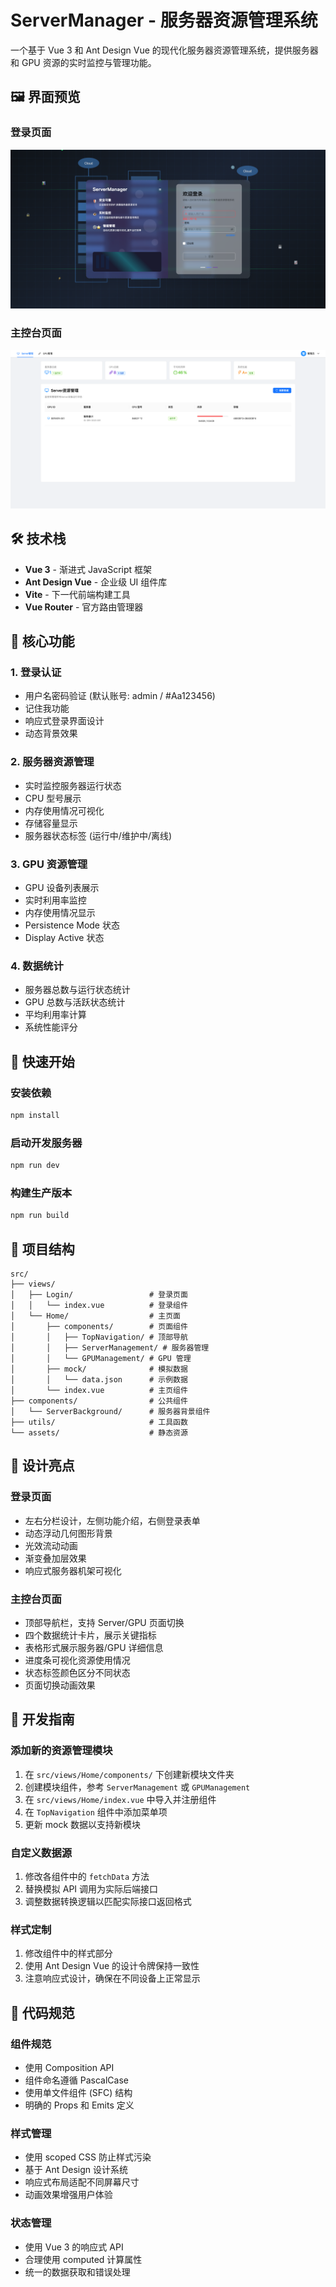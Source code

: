 # ServerManager - 服务器资源管理系统

一个基于 Vue 3 和 Ant Design Vue 的现代化服务器资源管理系统，提供服务器和 GPU 资源的实时监控与管理功能。

## 🖼️ 界面预览

### 登录页面
![登录页面](src/assets/login-preview.png)

### 主控台页面
![主控台页面](src/assets/dashboard-preview.png)

## 🛠️ 技术栈

- **Vue 3** - 渐进式 JavaScript 框架
- **Ant Design Vue** - 企业级 UI 组件库
- **Vite** - 下一代前端构建工具
- **Vue Router** - 官方路由管理器

## 🎯 核心功能

### 1. 登录认证
- 用户名密码验证 (默认账号: admin / #Aa123456)
- 记住我功能
- 响应式登录界面设计
- 动态背景效果

### 2. 服务器资源管理
- 实时监控服务器运行状态
- CPU 型号展示
- 内存使用情况可视化
- 存储容量显示
- 服务器状态标签 (运行中/维护中/离线)

### 3. GPU 资源管理
- GPU 设备列表展示
- 实时利用率监控
- 内存使用情况显示
- Persistence Mode 状态
- Display Active 状态

### 4. 数据统计
- 服务器总数与运行状态统计
- GPU 总数与活跃状态统计
- 平均利用率计算
- 系统性能评分

## 🚀 快速开始

### 安装依赖
```bash
npm install
```

### 启动开发服务器
```bash
npm run dev
```

### 构建生产版本
```bash
npm run build
```

## 📁 项目结构

```
src/
├── views/
│   ├── Login/                 # 登录页面
│   │   └── index.vue          # 登录组件
│   └── Home/                  # 主页面
│       ├── components/        # 页面组件
│       │   ├── TopNavigation/ # 顶部导航
│       │   ├── ServerManagement/ # 服务器管理
│       │   └── GPUManagement/ # GPU 管理
│       ├── mock/              # 模拟数据
│       │   └── data.json      # 示例数据
│       └── index.vue          # 主页组件
├── components/                # 公共组件
│   └── ServerBackground/      # 服务器背景组件
├── utils/                     # 工具函数
└── assets/                    # 静态资源
```

## 🎨 设计亮点

### 登录页面
- 左右分栏设计，左侧功能介绍，右侧登录表单
- 动态浮动几何图形背景
- 光效流动动画
- 渐变叠加层效果
- 响应式服务器机架可视化

### 主控台页面
- 顶部导航栏，支持 Server/GPU 页面切换
- 四个数据统计卡片，展示关键指标
- 表格形式展示服务器/GPU 详细信息
- 进度条可视化资源使用情况
- 状态标签颜色区分不同状态
- 页面切换动画效果

## 🔧 开发指南

### 添加新的资源管理模块
1. 在 `src/views/Home/components/` 下创建新模块文件夹
2. 创建模块组件，参考 `ServerManagement` 或 `GPUManagement`
3. 在 `src/views/Home/index.vue` 中导入并注册组件
4. 在 `TopNavigation` 组件中添加菜单项
5. 更新 mock 数据以支持新模块

### 自定义数据源
1. 修改各组件中的 `fetchData` 方法
2. 替换模拟 API 调用为实际后端接口
3. 调整数据转换逻辑以匹配实际接口返回格式

### 样式定制
1. 修改组件中的样式部分
2. 使用 Ant Design Vue 的设计令牌保持一致性
3. 注意响应式设计，确保在不同设备上正常显示

## 📝 代码规范

### 组件规范
- 使用 Composition API
- 组件命名遵循 PascalCase
- 使用单文件组件 (SFC) 结构
- 明确的 Props 和 Emits 定义

### 样式管理
- 使用 scoped CSS 防止样式污染
- 基于 Ant Design 设计系统
- 响应式布局适配不同屏幕尺寸
- 动画效果增强用户体验

### 状态管理
- 使用 Vue 3 的响应式 API
- 合理使用 computed 计算属性
- 统一的数据获取和错误处理
